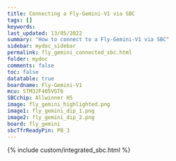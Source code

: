 ```yaml
---
title: Connecting a Fly-Gemini-V1 via SBC
tags: []
keywords: 
last_updated: 13/05/2022
summary: "How to connect to a Fly-Gemini-V1 via SBC"
sidebar: mydoc_sidebar
permalink: fly_gemini_connected_sbc.html
folder: mydoc
comments: false
toc: false
datatable: true
boardname: Fly-Gemini-V1
mcu: STM32F405VGT6
SBCchip: Allwinner H5
image: fly_gemini_highlighted.png
image1: fly_gemini_dip_1.png
image2: fly_gemini_dip_2.png
board: fly_gemini
sbcTfrReadyPin: PB_3
---
```


{% include custom/integrated_sbc.html %}